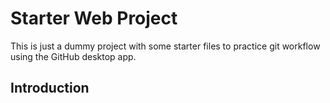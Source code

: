 # Starter Web Project

This is just a dummy project with some starter files to practice git workflow using the GitHub desktop app.

## Introduction
